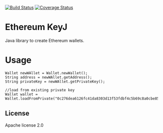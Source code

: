 [![Build Status](https://travis-ci.org/baso10/ethereumKeyJ.svg?branch=master)](https://travis-ci.org/baso10/ethereumKeyJ)
[![Coverage Status](https://coveralls.io/repos/github/baso10/ethereumKeyJ/badge.svg?branch=master)](https://coveralls.io/github/baso10/ethereumKeyJ?branch=master)

# Ethereum KeyJ

Java library to create Ethereum wallets.

# Usage
```
Wallet newWAllet = Wallet.newWallet();
String address = newWAllet.getAddress();
String privateKey = newWAllet.getPrivateKey();

//load from existing private key
Wallet wallet = Wallet.loadFromPrivate("0c276dea6126fc41da8303d13f53fdbf4c5b69c8a0cbe8526a8f56483f1b51e5");
```

License
-------
Apache license 2.0
